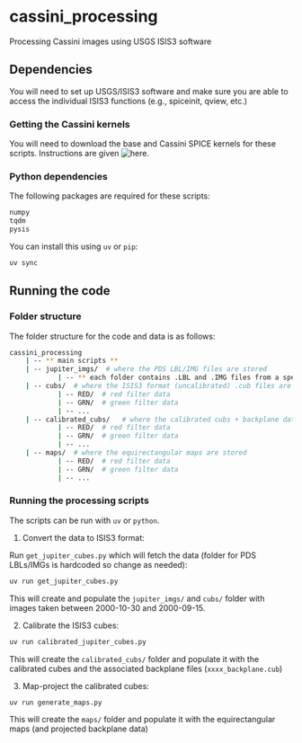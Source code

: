 # cassini_processing
Processing Cassini images using USGS ISIS3 software

## Dependencies

You will need to set up USGS/ISIS3 software and make sure you are able to access the individual ISIS3 functions (e.g., spiceinit, qview, etc.)

### Getting the Cassini kernels

You will need to download the base and Cassini SPICE kernels for these scripts. Instructions are given ![here](https://astrogeology.usgs.gov/docs/how-to-guides/environment-setup-and-maintenance/isis-data-area/#the-base-data-area).

### Python dependencies

The following packages are required for these scripts:

```bash
numpy
tqdm
pysis
```

You can install this using `uv` or `pip`:

```bash
uv sync
```

## Running the code

### Folder structure
The folder structure for the code and data is as follows:
```bash
cassini_processing
    | -- ** main scripts **
    | -- jupiter_imgs/  # where the PDS LBL/IMG files are stored
            | -- ** each folder contains .LBL and .IMG files from a specific time range **
    | -- cubs/  # where the ISIS3 format (uncalibrated) .cub files are stored
            | -- RED/  # red filter data
            | -- GRN/  # green filter data
            | -- ...
    | -- calibrated_cubs/   # where the calibrated cubs + backplane data are stored
            | -- RED/  # red filter data
            | -- GRN/  # green filter data
            | -- ...
    | -- maps/  # where the equirectangular maps are stored
            | -- RED/  # red filter data
            | -- GRN/  # green filter data
            | -- ...
```

### Running the processing scripts
The scripts can be run with `uv` or `python`. 

1. Convert the data to ISIS3 format:

Run `get_jupiter_cubes.py` which will fetch the data (folder for PDS LBLs/IMGs is hardcoded so change as needed):

```bash
uv run get_jupiter_cubes.py
```

This will create and populate the `jupiter_imgs/` and `cubs/` folder with images taken between 2000-10-30 and 2000-09-15.

2. Calibrate the ISIS3 cubes:

```bash
uv run calibrated_jupiter_cubes.py
```

This will create the `calibrated_cubs/` folder and populate it with the calibrated cubes and the associated backplane files (`xxxx_backplane.cub`)

3. Map-project the calibrated cubes:

```bash
uv run generate_maps.py
```

This will create the `maps/` folder and populate it with the equirectangular maps (and projected backplane data)
